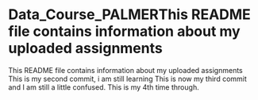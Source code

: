 # Data_Course_PALMERThis README file contains information about my uploaded assignments
This README file contains information about my uploaded assignments
This is my second commit, i am still learning
This is now my third commit and I am still a little confused.
This is my 4th time through.
